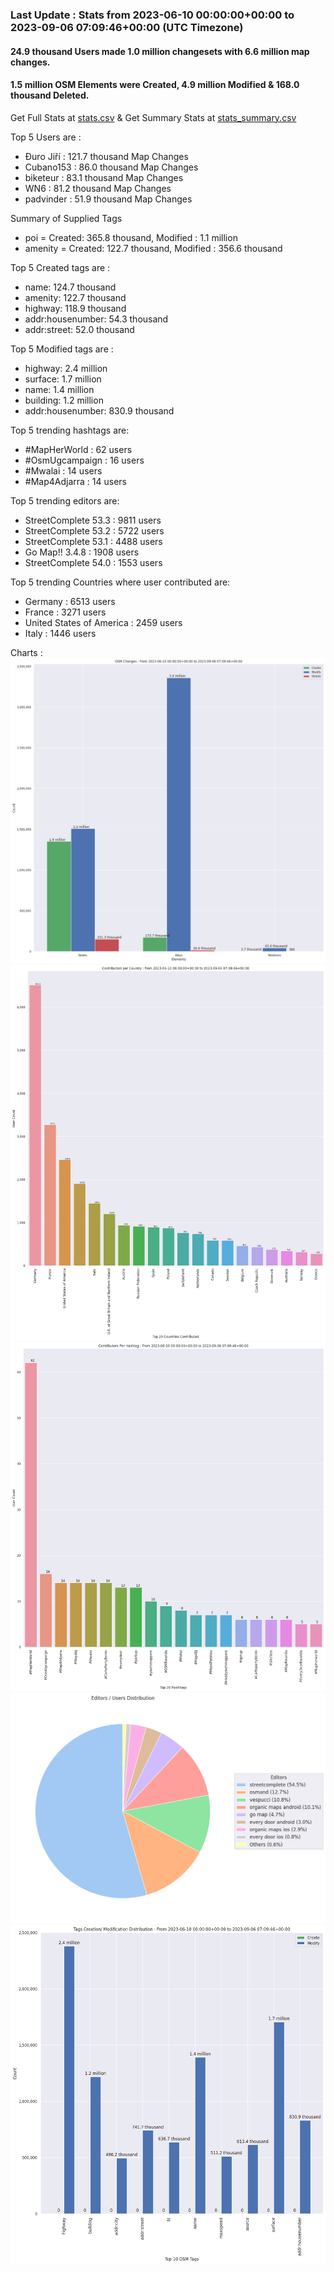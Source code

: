 ### Last Update : Stats from 2023-06-10 00:00:00+00:00 to 2023-09-06 07:09:46+00:00 (UTC Timezone)

#### 24.9 thousand Users made 1.0 million changesets with 6.6 million map changes.
#### 1.5 million OSM Elements were Created, 4.9 million Modified & 168.0 thousand Deleted.
Get Full Stats at [stats.csv](/stats/fieldmappers/Daily/stats.csv)
 & Get Summary Stats at [stats_summary.csv](/stats/fieldmappers/Daily/stats_summary.csv)

Top 5 Users are : 
- Đuro Jiří : 121.7 thousand Map Changes
- Cubano153 : 86.0 thousand Map Changes
- biketeur : 83.1 thousand Map Changes
- WN6 : 81.2 thousand Map Changes
- padvinder : 51.9 thousand Map Changes

Summary of Supplied Tags
- poi = Created: 365.8 thousand, Modified : 1.1 million
- amenity = Created: 122.7 thousand, Modified : 356.6 thousand


Top 5 Created tags are :
- name: 124.7 thousand
- amenity: 122.7 thousand
- highway: 118.9 thousand
- addr:housenumber: 54.3 thousand
- addr:street: 52.0 thousand


Top 5 Modified tags are :
- highway: 2.4 million
- surface: 1.7 million
- name: 1.4 million
- building: 1.2 million
- addr:housenumber: 830.9 thousand


Top 5 trending hashtags are:
- #MapHerWorld : 62 users
- #OsmUgcampaign : 16 users
- #Mwalai : 14 users
- #Map4Adjarra : 14 users


Top 5 trending editors are:
- StreetComplete 53.3 : 9811 users
- StreetComplete 53.2 : 5722 users
- StreetComplete 53.1 : 4488 users
- Go Map!! 3.4.8 : 1908 users
- StreetComplete 54.0 : 1553 users


Top 5 trending Countries where user contributed are:
- Germany : 6513 users
- France : 3271 users
- United States of America : 2459 users
- Italy : 1446 users


 Charts : 
![Alt text](./stats_osm_changes.png) 
![Alt text](./stats_users_per_country.png) 
![Alt text](./stats_users_per_hashtag.png) 
![Alt text](./stats_editors_pie_chart.png) 
![Alt text](./stats_tags.png) 
